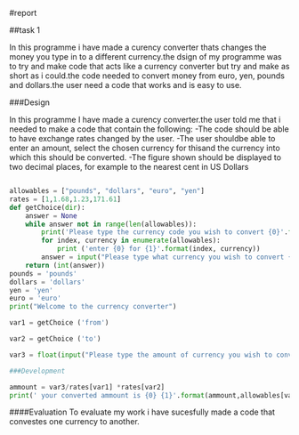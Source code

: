 #report

##task 1


In this programme i have made a curency converter thats changes the money you type in to a different currency.the dsign of my programme was to try and make code that acts like a currency converter but try and make as short as i could.the code needed to convert money from euro, yen, pounds and dollars.the user need a code that works and is easy to use. 

###Design


In this programme I have made a curency converter.the user told me that i needed to make a code that contain the following:
-The code should be able to have exchange rates changed by the user.
 -The user shouldbe able to enter an amount, select the chosen currency for thisand the  currency into which this should be converted.
-The figure shown should be displayed to two decimal places, for example to the nearest cent in US Dollars





```python

allowables = ["pounds", "dollars", "euro", "yen"]
rates = [1,1.68,1.23,171.61]
def getChoice(dir):
    answer = None
    while answer not in range(len(allowables)):
        print('Please type the currency code you wish to convert {0}'.format(dir))
        for index, currency in enumerate(allowables):
            print ('enter {0} for {1}'.format(index, currency))
        answer = input("Please type what currency you wish to convert {0} ".format(dir))
    return (int(answer))
pounds = 'pounds'
dollars = 'dollars'
yen = 'yen'
euro = 'euro'
print("Welcome to the currency converter")

var1 = getChoice ('from')

var2 = getChoice ('to')

var3 = float(input("Please type the amount of currency you wish to convert "))

###Development 

ammount = var3/rates[var1] *rates[var2]
print(' your converted ammount is {0} {1}'.format(ammount,allowables[var2]))
```
####Evaluation
To evaluate my work i have sucesfully made a code that convestes one currency to another.




